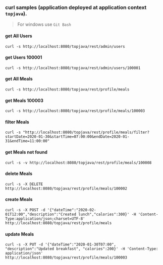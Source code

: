 ### curl samples (application deployed at application context `topjava`).> For windows use `Git Bash`#### get All Users`curl -s http://localhost:8080/topjava/rest/admin/users`#### get Users 100001`curl -s http://localhost:8080/topjava/rest/admin/users/100001`#### get All Meals`curl -s http://localhost:8080/topjava/rest/profile/meals`#### get Meals 100003`curl -s http://localhost:8080/topjava/rest/profile/meals/100003`#### filter Meals`curl -s "http://localhost:8080/topjava/rest/profile/meals/filter?startDate=2020-01-30&startTime=07:00:00&endDate=2020-01-31&endTime=11:00:00"`#### get Meals not found`curl -s -v http://localhost:8080/topjava/rest/profile/meals/100008`#### delete Meals`curl -s -X DELETE http://localhost:8080/topjava/rest/profile/meals/100002`#### create Meals`curl -s -X POST -d '{"dateTime":"2020-02-01T12:00","description":"Created lunch","calories":300}' -H 'Content-Type:application/json;charset=UTF-8' http://localhost:8080/topjava/rest/profile/meals`#### update Meals`curl -s -X PUT -d '{"dateTime":"2020-01-30T07:00", "description":"Updated breakfast", "calories":200}' -H 'Content-Type: application/json' http://localhost:8080/topjava/rest/profile/meals/100003`